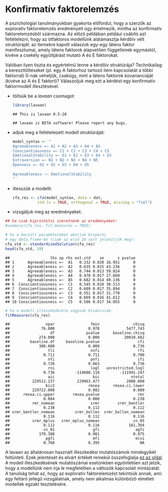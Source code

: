 # Konfirmatív faktorelemzés 




A pszichológiai tanulmányokban gyakorta előfordul, hogy a szerzők az exploratív 
faktorelemzés eredményeit úgy értelmezik, mintha az konfirmatív faktorelemzésből
származna. Az előző példában például csábító azt feltételezni, hogy az 
ötfaktoros modellünk alátámasztja kérdőív vélt struktúráját: az itemekre kapott
válaszok egy-egy látens faktor manifesztumai, amely látens faktorok alapvetően
függetlenek egymástól, kivéve a csekély együttjárást mutató A és E faktorokat.

Valóban ilyen tiszta és egyértelmű lenne a kérdőív struktúrája? Technikailag: a kereszttöltéseket (pl. egy A faktorhoz tartozó item kapcsolatát a többi faktorral) 0-nak vehetjük, csakúgy, mint a látens faktorok kovarianciáját (kivéve az A és E faktort)? Válaszoljuk meg ezt a kérdést egy konfirmatív faktormodell
illesztésével. 

- töltsük be a *lavaan* csomagot:
    
    ```r
    library(lavaan)
    ```
    
    ```
    ## This is lavaan 0.5-20
    ```
    
    ```
    ## lavaan is BETA software! Please report any bugs.
    ```

- adjuk meg a feltételezett modell struktúráját:
    
    ```r
    model_syntax <- "
    Agreeableness =~ A1 + A2 + A3 + A4 + A5
    Conscientiousness =~ C1 + C2 + C3 + C4 + C5
    EmotionalStability =~ E1 + E2 + E3 + E4 + E5
    Extraversion =~ N1 + N2 + N3 + N4 + N5
    Openness =~ O1 + O2 + O3 + O4 + O5
       
    Agreeableness ~~ EmotionalStability
    "
    ```

- illesszük a modellt:
    
    ```r
    cfa_res <- cfa(model_syntax, data = dat,
               std.lv = TRUE, orthogonal = TRUE, missing = "fiml")
    ```

- vizsgáljuk meg az eredményeket:

```r
## ha csak kiprintelni szeretnénk az eredményeket:
#summary(cfa_res, fit.measures = TRUE)

# ha a becsült paramétereket akarjuk kinyerni
# egy data.frame-be (csak az első 10 sort jelenítjük meg):
cfa_std <- standardizedSolution(cfa_res)
head(cfa_std, 10)
```

```
##                  lhs op rhs est.std    se      z pvalue
## 1      Agreeableness =~  A1   0.332 0.020 16.951      0
## 2      Agreeableness =~  A2   0.635 0.015 43.236      0
## 3      Agreeableness =~  A3   0.744 0.013 59.024      0
## 4      Agreeableness =~  A4   0.478 0.017 27.660      0
## 5      Agreeableness =~  A5   0.682 0.014 49.136      0
## 6  Conscientiousness =~  C1   0.545 0.018 30.513      0
## 7  Conscientiousness =~  C2   0.609 0.017 35.894      0
## 8  Conscientiousness =~  C3   0.551 0.017 31.770      0
## 9  Conscientiousness =~  C4   0.669 0.016 41.612      0
## 10 Conscientiousness =~  C5   0.586 0.017 34.055      0
```

```r
# ha a modell illeszkedésére vagyunk kíváncsiak:
fitMeasures(cfa_res)
```

```
##                npar                fmin               chisq 
##              76.000               0.978            5477.743 
##                  df              pvalue      baseline.chisq 
##             274.000               0.000           20010.482 
##         baseline.df     baseline.pvalue                 cfi 
##             300.000               0.000               0.736 
##                 tli                nnfi                 rfi 
##               0.711               0.711               0.700 
##                 nfi                pnfi                 ifi 
##               0.726               0.663               0.736 
##                 rni                logl   unrestricted.logl 
##               0.736         -114680.118         -111941.247 
##                 aic                 bic              ntotal 
##          229512.237          229963.477            2800.000 
##                bic2               rmsea      rmsea.ci.lower 
##          229722.000               0.082               0.080 
##      rmsea.ci.upper        rmsea.pvalue                 rmr 
##               0.084               0.000               0.230 
##          rmr_nomean                srmr        srmr_bentler 
##               0.238               0.112               0.112 
## srmr_bentler_nomean         srmr_bollen  srmr_bollen_nomean 
##               0.116               0.112               0.116 
##          srmr_mplus   srmr_mplus_nomean               cn_05 
##               0.112               0.116             161.304 
##               cn_01                 gfi                agfi 
##             170.388               0.981               0.975 
##                pgfi                 mfi                ecvi 
##               0.768               0.395                  NA
```

A lavaan az általánosan használt illeszkedési mutatószámok mindegyikét 
feltünteti. Ezek jelentését és elvárt értékét remekül összefoglalja [ez az oldal](http://davidakenny.net/cm/fit.htm). A modell illeszkedésének mutatószámai esetünkben egyöntetűen azt jelzik, hogy a modellünk nem írja le megfelelően a változók kapcsolati mintázatát. A tanulság tehát az, hogy az exploratív
faktorelemzést tekintsük annak, ami: egy feltáró jellegű vizsgálatnak, amely
nem alkalmas különböző elméleti modellek egzakt tesztelésére.


